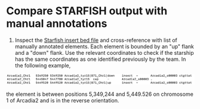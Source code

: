 # Compare STARFISH output with manual annotations
1. Inspect the [Starfish insert bed file](/data/PyStar.insert.bed) and cross-reference with list of manually annotated elements. Each element is bounded by an "up" flank and a "down" flank. Use the relevant coordinates to check if the starship has the same coordinates as one identified previously by the team. In the following example,

![insert.png](/data/insert.png)

the element is between positions 5,349,244 and 5,449.526 on chromosome 1 of Arcadia2 and is in the reverse orientation. 
